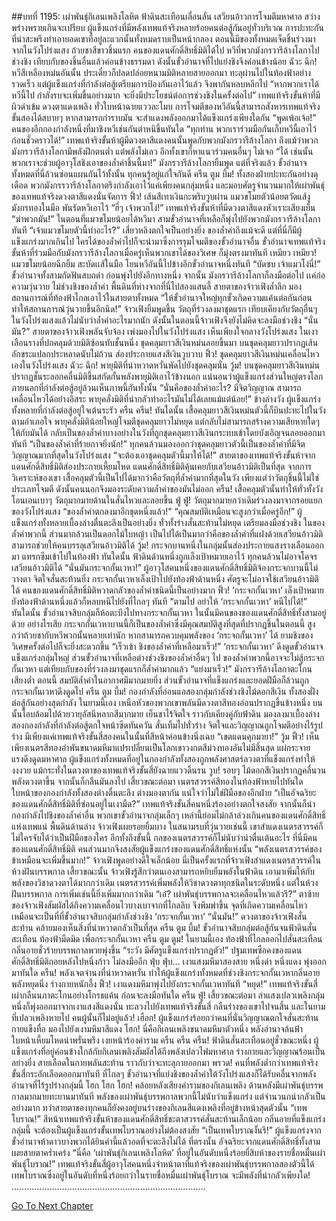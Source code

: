 ##บทที่ 1195: เผ่าพันธุ์กิเลนเพลิงโลหิต
ฟ้าดินสะเทือนเลื่อนลั่น เสวียนอ้าวการโจมตีมหาศาล สว่างพร่างพรายเกินจะเปรียบ
ผู้แข็งแกร่งที่มีพลังเทพแท้จริงหลายร้อยคนต่อสู้กันอยู่ทั่วบริเวณ การปะทะกันที่น่าสะพรึงทำเอายอดเขาที่อยู่ละแวกนั้นทั้งหมดราบเป็นหน้ากลอง
ตอนนี้มีของทั้งหมดเจ็ดชิ้นร่วงมาจากในวังโปร่งแสง ถ้วยชาสีขาวชิ้นแรก คนของแดนศักดิ์สิทธิ์มิติได้ไป
หวีที่พวกมังกรวารีล้างโลกาไปช่วงชิง เทียบกับของชิ้นอื่นแล้วค่อนข้างธรรมดา ดังนั้นขั้วอำนาจที่ไปแย่งชิงจึงค่อนข้างน้อย
ฉัวะ ฉึก!
หวีสีเหลืองหม่นอันนั้น ประเดี๋ยวก็ปลดปล่อยหนามมิติหลายสายออกมา ทะลุผ่านไปในท้องฟ้าอย่างรวดเร็ว
แต่ผู้แข็งแกร่งที่กำลังต่อสู้เตรียมการป้องกันเอาไว้แล้ว จึงพากันหลบหลีกไป
“หากพวกเราได้หวีนี้ไป กำลังรบจะเพิ่มขึ้นอย่างมาก จะยิ่งมีประโยชน์ต่อการช่วงชิงในครั้งต่อไป”
เทพแท้จริงขั้นห้าที่มีผิวดำเข้ม ดวงตาแดงเพลิง ทั่วใบหน้าฉายแววละโมบ
การโจมตีของหวีอันนี้สามารถสังหารเทพแท้จริงขั้นสองได้สบายๆ หากสามารถกำราบมัน จะสำแดงพลังออกมาได้แข็งแกร่งเพียงใดกัน
“พูดเพ้อเจ้อ!”
คนของอีกกองกำลังหนึ่งที่มาชิงหวีเช่นกันตำหนิขึ้นทันใด
“ทุกท่าน พวกเราร่วมมือกันเก็บหวีนี้เอาไว้ก่อนชั่วคราวได้!”
เทพแท้จริงขั้นห้าผู้มีดวงตาสีแดงคนนั้นพูดกับพวกมังกรวารีล้างโลกา
ถึงแม้ว่าพวกมังกรวารีล้างโลกามีพลังฝึกตนต่ำ แต่พลังไม่เลว อีกทั้งเขาก็หาแนวร่วมคนอื่นๆ ไม่เจอ
“ได้ เช่นนั้นพวกเราจะช่วยผู้อาวุโสชิงเอาของล้ำค่าชิ้นนี้มา!”
มังกรวารีล้างโลกายิ้มพูด
แต่ที่จริงแล้ว ขั้วอำนาจทั้งหมดที่นี่ล้วนซ่อนแผนกันไว้ทั้งนั้น ทุกคนรู้อยู่แก่ใจกันดี
ครืน ตูม บึ้ม!
ทั้งสองฝ่ายปะทะกันอย่างดุเดือด
พวกมังกรรวารีล้างโลกาตรึงกำลังเอาไว้แค่เพียงคนกลุ่มหนึ่ง และมอบศัตรูจำนวนมากให้เผ่าพันธุ์ของเทพแท้จริงดวงตาสีแดงนั่นจัดการ
ฟิ้ว!
เส้นสีเทาเงินกะพริบวูบผ่าน แมวขโมยตัวน้อยตวัดแส้งูมังกรทองในมือ พันรัดหวีเอาไว้
“ฮี่ๆ เจ้าพวกโง่!”
เทพแท้จริงขั้นห้าที่มีดวงตาสีแดงหัวเราะเสียงเย็น
“ฆ่าพวกมัน!”
ในตอนที่แมวขโมยน้อยได้หวีมา สามขั้วอำนาจที่เหลือก็พุ่งไปยังพวกมังกรวารีล้างโลกาทันที
“เจ้าแมวขโมยตัวนี้ทำอะไร?”
เสี่ยวหลิงตกใจเป็นอย่างยิ่ง
ของล้ำค่าถึงแม้จะดี แต่ที่นี่ก็มีผู้แข็งแกร่งมากเกินไป ใครได้ของล้ำค่าไปก็จะนำมาซึ่งการรุมโจมตีของขั้วอำนาจอื่น
ขั้วอำนาจเทพแท้จริงขั้นห้าที่ร่วมมือกับมังกรวารีล้างโลกาเมื่อครู่เห็นพวกเขาได้ของวิเศษ ก็มุ่งตรงมาทันที
เหมียว เหมียว!
แมวขโมยน้อยฉีกยิ้ม สะบัดเเส้ในมือ โยนหวีอันนี้ไปข้างอีกขั้วอำนาจหนึ่งทันที
“บัดซบ เจ้าแมวโง่นี่!”
ขั้วอำนาจทั้งสามกัดฟันสบถด่า ก่อนพุ่งไปยังอีกทางหนึ่ง
จากนั้น มังกรวารีล้างโลกาก็ลงมือต่อไป เเค่ก่อความวุ่นวาย ไม่ช่วงชิงของล้ำค่า
พื้นดินที่ห่างจากที่นี่ไปสองแสนลี้ สายตาของจ้าวเฟิงล้ำลึก มองสถานการณ์ที่ท้องฟ้าไกลเอาไว้ในสายตาทั้งหมด
“ให้ขั้วอำนาจใหญ่ทุกขั้วเกิดความแค้นต่อกันก่อน ทำให้สถานการณ์วุ่นวายขึ้นอีกนิด!”
จ้าวเฟิงยิ้มพูดขึ้น
วัตถุที่ร่วงลงมาชุดแรก เทียบเคียงกับวัตถุอื่นๆ ในวังโปร่งแสงแล้วไม่นับว่าล้ำค่าอะไรมากนัก ดังนั้นในตอนนี้จ้าวเฟิงจึงยังไม่คิดจะลงมือช่วงชิง
“นั่นมัน?”
สายตาของจ้าวเฟิงพลันจับจ้อง เพ่งมองไปในวังโปร่งแสง
เห็นเพียงใจกลางวังโปร่งแสง ในเงาเลือนรางที่ปกคลุมด้วยมิติซ้อนทับชั้นหนึ่ง ชุดคลุมยาวสีเงินหม่นลอยขึ้นมา บนชุดคลุมยาวปรากฏเส้นอักขระแปลกประหลาดนับไม่ถ้วน ส่องประกายแสงสีเงินวูบวาบ
ฟิ้ว!
ชุดคลุมยาวสีเงินหม่นเคลื่อนไหวเองในวังโปร่งแสง
ฉัวะ ฉึก!
พายุมิติที่น่าหวาดหวั่นพัดไปยังชุดคลุมนั่น
วู้ม!
บนชุดคลุมยาวสีเงินหม่นปรากฏชั้นระลอกคลื่นมิติขึ้นสกัดกั้นพลังพายุมิติเอาไว้ข้างนอก
แน่นอนว่าผู้แข็งแกร่งส่วนใหญ่ตรงโลกภายนอกที่กำลังต่อสู้อยู่ล้วนเห็นภาพนี้กันทั้งนั้น
“นั่นคือของล้ำค่าอะไร? มีจิตวิญญาณ สามารถเคลื่อนไหวได้อย่างอิสระ พายุคลั่งมิติที่น่ากลัวทำอะไรมันไม่ได้เลยแม้แต่น้อย!”
ข้างล่างวัง ผู้แข็งแกร่งทั้งหลายที่กำลังต่อสู้อยู่ใจเต้นระรัว
ครืน ครืน!
ทันใดนั้น เสื้อคลุมยาวสีเงินหม่นตัวนี้ก็บินปะทะไปในวังตามอำเภอใจ
พายุคลั่งมิติน้อยใหญ่โจมตีชุดคลุมยาวไม่หยุด แต่กลับไม่สามารถสร้างความเสียหายใดๆ ให้กับมันได้
กลับเป็นของล้ำค่าบางอย่างในวังที่ถูกชุดคลุมยาวสีเงินกระทบเข้าโดยบังเอิญจนลอยออกมาทันที
“เป็นของล้ำค่าที่ร้ายกาจยิ่งนัก!”
ทุกคนล้วนมองออกว่าชุดคลุมยาวตัวนี้เป็นของล้ำค่าที่มีจิตวิญญาณมากที่สุดในวังโปร่งแสง
“จะต้องเอาชุดคลุมตัวนี้มาให้ได้!”
สายตาของเทพแท้จริงขั้นห้าจากแดนศักดิ์สิทธิ์มิติส่องประกายเหี้ยมโหด
แดนศักดิ์สิทธิ์มิติคุ้นเคยกับเสวียนอ้าวมิติเป็นที่สุด จากการวิเคราะห์ของเขา เสื้อคลุมตัวนี้เป็นไปได้มากว่าคือวัตถุที่ล้ำค่ามากที่สุดในวัง เพียงแต่ว่าวัตถุชิ้นนี้ไม่ใช่ประเภทโจมตี ดังนั้นคนนอกจึงมองระดับความล้ำค่าของมันไม่ออก
ครืน!
เสื้อคลุมตัวนั้นทำให้ทั่วทั้งวังโอนเอนเบาๆ วัตถุมากมายด้านในสั่นไหวและลอยขึ้น
ฟู่ ฟู่!
วัตถุมากมายกว่าเดิมร่วงลงมาจากรอยแยกของวังโปร่งแสง
“ของล้ำค่าตกลงมาอีกชุดหนึ่งแล้ว!”
“คุณสมบัติเหมือนจะสูงกว่าเมื่อครู่อีก!”
ผู้แข็งแกร่งทั้งหลายเบื้องล่างตื่นตะลึงเป็นอย่างยิ่ง ทั่วทั้งร่างสั่นสะท้านไม่หยุด เตรียมลงมือช่วงชิง
ในของล้ำค่าพวกนี้ ส่วนมากล้วนเป็นดอกไม้ใบหญ้า เป็นไปได้เป็นมากว่าคือของล้ำค่าที่แฝงด้วยเสวียนอ้าวมิติ สามารถช่วยให้คนบรรลุเสวียนอ้าวมิติได้
วู้ม!
กระจกบานหนึ่งในกลุ่มนั้นส่องประกายแสงรางเลือนออกมา แทรกซึมเข้าไปในท้องฟ้า
ทันใดนั้น ฟ้าดินด้านหนึ่งถูกเล็งเป้าหมายเอาไว้ ทุกคนล้วนไม่อาจโคจรเสวียนอ้าวมิติได้
“นั่นมันกระจกกั้นเวหา!”
ผู้อาวุโสคนหนึ่งของแดนศักดิ์สิทธิ์มิติจ้องกระจกบานนี้ไม่วางตา จิตใจสั่นสะท้านยิ่ง
กระจกกั้นเวหาเล็งเป้าไปยังท้องฟ้าด้านหนึ่ง ศัตรูจะไม่อาจใช้เสวียนอ้าวมิติได้ คนของแดนศักดิ์สิทธิ์มิติหวาดกลัวของล้ำค่าชนิดนี้เป็นอย่างมาก
ฟิ้ว!
‘กระจกกั้นเวหา’ เล็งเป้าหมายยังท้องฟ้าด้านหนึ่งแล้วก็หลบหนีไปยังที่ไกลๆ ทันที
“ตามไป อย่าให้ ‘กระจกกั้นเวหา’ หนีไปได้!”
ทันใดนั้น ขั้วอำนาจสิบกลุ่มก็ห้อตะบึงไปทางกระจกกั้นเวหา ในนั้นมีคนของของแดนศักดิ์สิทธิ์ทั้งสามอยู่ด้วย
อย่างไรเสีย กระจกกั้นเวหาบานนี้ก็เป็นของล้ำค่าซึ่งมีคุณสมบัติสูงที่สุดที่ปรากฏขึ้นในตอนนี้ สูงกว่าถ้วยชากับหวีพวกนั้นหลายเท่านัก
หากสามารถควบคุมพลังของ ‘กระจกกั้นเวหา’ ได้ ยามชิงของวิเศษครั้งต่อไปก็จะยิ่งสะดวกขึ้น
“เร็วเข้า ชิงของล้ำค่าที่เหลือมาเร็ว!”
‘กระจกกั้นเวหา’ ดึงดูดขั้วอำนาจแข็งแกร่งกลุ่มใหญ่ ส่วนขั้วอำนาจที่เหลือต่างช่วงชิงของล้ำค่าอื่นๆ ไป
ของล้ำค่าพวกนี้อาจจะไม่สู้กระจกกั้นเวหา แต่เทียบกับของที่ร่วงลงมาชุดแรกก็ล้ำค่ามากแล้ว
“แย่งมาเร็ว!”
มังกรวารีล้างโลกาตะโกนเสียงต่ำ
ตอนนี้ สมบัติล้ำค่าในอากาศมีมากมายยิ่ง ส่วนขั้วอำนาจที่แข็งแกร่งและยอดฝีมือก็ล้วนถูกกระจกกั้นเวหาดึงดูดไป
ครืน ตูม บึ้ม!
กองกำลังที่อ่อนแอสองกลุ่มกำลังช่วงชิงไม้ดอกสีเงิน ทั้งสองฝั่งต่อสู้กันอย่างสุดกำลัง
ในยามนี้เอง เหนือหัวของพวกเขาพลันมีดวงตาสีทองอ่อนปรากฏขึ้นข้างหนึ่ง บนนั้นโอบล้อมไปด้วยวายุอัสนีหลากสีมากมาย เย็นชาไร้จิตใจ ราวกับเคียงคู่กับฟ้าดิน มองลงมาเบื้องล่าง
สองกองกำลังที่กำลังต่อสู้ตกใจหน้าซีดทันควัน สั่นเทิ้มไปทั่วร่าง จิตใจและวิญญาณถูกโจมตีอย่างไร้รูปร่าง มีเพียงแค่เทพแท้จริงขั้นสี่สองคนในนั้นที่สีหน้าค่อนข้างนิ่งเฉย
“เขตแดนคุกมายา!”
วู้ม ฟิ้ว!
เห็นเพียงเนตรสีทองอำพันขนาดมหึมาแปรเปลี่ยนเป็นโลกเขาวงกตสีม่วงทองอันไม่มีสิ้นสุด แผ่กระจายแรงดึงดูดมหาศาล
ผู้แข็งแกร่งทั้งหมดที่อยู่ในกองกำลังทั้งสองถูกพลังศาสตร์ลวงตาที่แข็งแกร่งทำให้งงงวย แม้กระทั่งในดวงตาของเทพแท้จริงขั้นสี่ยังฉายแววดิ้นรน
วูบ!
รอบๆ ไม้ดอกสีเงินปรากฏคลื่นวนพลังดวงตาขึ้น จากนั้นก็กลืนมันลงไป
เสี้ยวขณะต่อมา เนตรสวรรค์สีทองในท้องฟ้าหายไปทันใด
ใบหน้าของกองกำลังทั้งสองต่างตื่นตะลึง ต่างมองตากัน แน่ใจว่าไม่ใช่ฝีมือของอีกฝ่าย
“เป็นอัจฉริยะของแดนศักดิ์สิทธิ์มิติที่ซ่อนอยู่ในเงามืด?”
เทพแท้จริงขั้นสี่คนหนึ่งร้องอย่างตกใจสงสัย จากนั้นก็นำกองกำลังไปชิงของล้ำค่าอื่น พวกเขาขั้วอำนาจกลุ่มเล็กๆ เหล่านี้ย่อมไม่กล้าล่วงเกินคนของแดนศักดิ์สิทธิ์แห่งเทพแน่
พื้นดินด้านล่าง จ้าวเฟิงเผยรอยยิ้มบาง
ในสนามรบที่วุ่นวายเช่นนี้ เขาสำแดงเนตรสวรรค์ก็ไม่ใครจับได้ว่าเป็นฝีมือของใคร
อีกทั้งถึงขั้นนี้ กลของเนตรสวรรค์ก็ไม่นับว่าน่าตื่นเต้นอะไร ที่นี่มีคนของแดนศักดิ์สิทธิ์มิติ คนส่วนมากจึงสงสัยผู้แข็งแกร่งของแดนศักดิ์สิทธิ์แห่งนั้น
“พลังเนตรสวรรค์ของข้าเหมือนจะเพิ่มขึ้นมาก!”
จ้าวเฟิงพูดอย่างดีใจเล็กน้อย
นี่เป็นครั้งแรกที่จ้าวเฟิงสำแดงเนตรสวรรค์ในห้วงฝันบรรพกาล เสี้ยวขณะนั้น จ้าวเฟิงรู้สึกว่าตนเองสามารถหยิบยืมพลังในฟ้าดิน เอามาเพิ่มให้กับพลังของวิชาดวงตาได้มากกว่าเดิม
เนตรสวรรค์เพิ่มพลังให้วิชาดวงตาทุกชนิดในระดับหนึ่ง แต่ในห้วงฝันบรรพกาล การเพิ่มเช่นนี้ยิ่งเพิ่มมากกว่าเดิม
“เอ๋? เผ่าพันธุ์บรรพกาลจะเคลื่อนไหวแล้วรึ?”
ตาซ้ายของจ้าวเฟิงสัมผัสได้ถึงความเคลื่อนไวบางเบาจากที่ไกลลิบ จึงพึมพำขึ้น
จุดที่เกิดความเคลื่อนไหวเหมือนจะเป็นที่ที่ขั้วอำนาจสิบกลุ่มกำลังช่วงชิง ‘กระจกกั้นเวหา’
“นั่นมัน!”
ดวงตาของจ้าวเฟิงสั่นสะท้าน คล้ายมองเห็นสิ่งที่น่าหวาดกลัวเป็นที่สุด
ครืน ตูม บึ้ม!
ขั้วอำนาจสิบกลุ่มต่อสู้กันจนฟ้าดินสั่นสะเทือน ท้องฟ้ามืดมิด เพื่อกระจกกั้นเวหา
ครืน ตูม ตูม!
ในยามนี้เอง ท้องฟ้าที่ไกลออกไปสั่นสะเทือน กลิ่นอายชั่วร้ายบรรพกาลพวยพุ่งขึ้น
“ระวัง มีศัตรูแข็งแกร่งปรากฏตัว!”
ปฐมเทพซือคงของแดนศักดิ์สิทธิ์มิติถอยหลังไปหนึ่งก้าว ไม่ลงมืออีก
ฟุ่บ ฟุ่บ…
เงาแสงมหึมาสองสาย หนึ่งดำ หนึ่งแดง พุ่งออกมาทันใด
ครืน!
พลังเจตจำนงที่น่าหวาดหวั่น ทำให้ผู้แข็งแกร่งทั้งหมดที่ช่วงชิงกระจกกั้นเวหากลิ่นอายพลังหยุดนิ่ง ร่างกายหนักอึ้ง
ฟิ้ว!
เงาแดงมหึมาพุ่งไปยังกระจกกั้นเวหาทันที
“หยุด!”
เทพแท้จริงขั้นสี่เผ่ากลืนนภาตะโกนอย่างโกรธแค้น ก่อนจะลงมือทันใด
ครืน ฟู่!
เสี้ยวขณะต่อมา ลำแสงเปลวเพลิงกลุ่มหนึ่งก็พุ่งออกมาจากเงาแสงสีแดงนั่น ทะลวงไปยังเทพแท้จริงขั้นสี่ กลืนร่างของเขาไปจนสิ้น
และในยามที่เปลวเพลิงหายไป คนผู้นั้นก็ไม่อยู่แล้ว!
เฮือก!
ผู้แข็งแกร่งร้อยกว่าคนที่นั่นวิญญาณตกใจสั่นสะท้าน กายแข็งทื่อ มองไปยังเงามหึมาสีแดง
โฮก!
นี่คือกิเลนเพลิงขนาดมหึมาตัวหนึ่ง พลังอำนาจล้นฟ้า ใบหน้าเหี้ยมโหดน่าพรั่นพรึง เงยหน้าร้องคำราม
ครืน ครืน ครืน!
ฟ้าดินสั่นสะเทือนอยู่ชั่วขณะหนึ่ง ผู้แข็งแกร่งที่อยู่ค่อนข้างใกล้กับกิเลนเพลิงสัมผัสได้ถึงพลังเปลวไฟมหาศาล ร่างกายและวิญญาณร้อนเป็นอย่างยิ่ง สายเลือดในกายพลันสะท้าน ราวกับว่าจะทะลุกายออกมา
พรวด!
คนที่พลังต่ำกว่าเทพแท้จริงขั้นสี่กระอักเลือดออกมาทันที
ที่ไกลๆ ขั้วอำนาจที่แย่งชิงของล้ำค่าใต้วังโปร่งแสงก็ได้รับคลื่นจากพลังอำนาจที่ไร้รูปร่างกลุ่มนี้
โฮก โฮก โฮก!
คล้อยหลังเสียงคำรามของกิเลนเพลิง ด้านหลังมีเผ่าพันธุ์บรรพกาลมากมายทะยานมาทันที พลังของเผ่าพันธุ์บรรพกาลพวกนี้ไม่นับว่าแข็งแกร่ง แต่จำนวนกน่ากลัวเป็นอย่างมาก
ทว่าสายตาของทุกคนก็ยังคงอยู่บนร่างของกิเลนสีแดงเพลิงที่อยู่ข้างหน้าสุดตัวนั้น
“เทพโบราณ!”
สีหน้าเทพแท้จริงขั้นห้าของแดนศักดิ์สิทธิ์ชะตาสวรรค์สั่นสะท้านเล็กน้อย
กลิ่นอายที่แข็งแกร่งกลุ่มนี้ จะต้องเป็นผู้แข็งแกร่งขั้นเทพโบราณอย่างไม่ต้องสงสัย
“เป็นเทพโบราณงั้นรึ!”
ผู้แข็งแกร่งจากขั้วอำนาจห้าดาวบางพวกได้ยินคำนี้แล้วอดที่จะตะลึงไม่ได้
ที่ตรงนั้น อัจฉริยะจากแดนศักดิ์สิทธิ์ทั้งสามเผยสายตาคร่ำเคร่ง
“นี่คือ ‘เผ่าพันธุ์กิเลนเพลิงโลหิต’ ที่อยู่ในอันดับหนึ่งร้อยยี่สิบห้าของรายชื่อหมื่นเผ่าพันธุ์โบราณ!”
เทพแท้จริงขั้นสี่ผู้อาวุโสคนหนึ่งจำหน้าตาที่แท้จริงของเผ่าพันธุ์บรรพกาลสองตัวนี้ได้
เทพโบราณซึ่งอยู่ในอันดับที่หนึ่งร้อยกว่าในรายชื่อหมื่นเผ่าพันธุ์โบราณ จะมีพลังที่น่ากลัวเพียงใด!
…………………………………………………………………..


[Go To Next Chapter]( ./52.md)